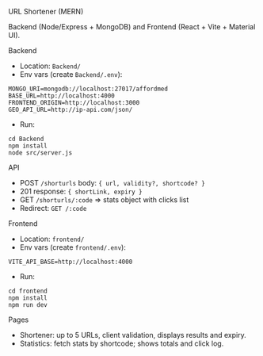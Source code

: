 URL Shortener (MERN)

Backend (Node/Express + MongoDB) and Frontend (React + Vite + Material UI).

Backend
- Location: `Backend/`
- Env vars (create `Backend/.env`):
```
MONGO_URI=mongodb://localhost:27017/affordmed
BASE_URL=http://localhost:4000
FRONTEND_ORIGIN=http://localhost:3000
GEO_API_URL=http://ip-api.com/json/
```
- Run:
```
cd Backend
npm install
node src/server.js
```

API
- POST `/shorturls` body: `{ url, validity?, shortcode? }`
- 201 response: `{ shortLink, expiry }`
- GET `/shorturls/:code` => stats object with clicks list
- Redirect: `GET /:code`

Frontend
- Location: `frontend/`
- Env vars (create `frontend/.env`):
```
VITE_API_BASE=http://localhost:4000
```
- Run:
```
cd frontend
npm install
npm run dev
```

Pages
- Shortener: up to 5 URLs, client validation, displays results and expiry.
- Statistics: fetch stats by shortcode; shows totals and click log.




